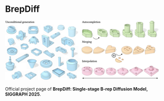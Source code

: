 # BrepDiff
<div style="text-align:center">
<img src="assets/teaser.png" alt="teaser image"/>
</div>
<br/>
Official project page of <b>BrepDiff: Single-stage B-rep Diffusion Model, SIGGRAPH 2025</b>.
